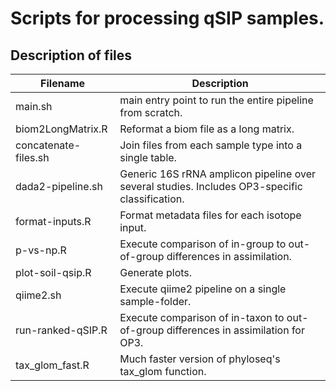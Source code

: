 # Scripts for processing qSIP samples.

## Description of files
Filename | Description
------------ | -------------
main.sh | main entry point to run the entire pipeline from scratch.
biom2LongMatrix.R | Reformat a biom file as a long matrix.
concatenate-files.sh | Join files from each sample type into a single table.
dada2-pipeline.sh | Generic 16S rRNA amplicon pipeline over several studies. Includes OP3-specific classification.
format-inputs.R | Format metadata files for each isotope input.
p-vs-np.R | Execute comparison of in-group to out-of-group differences in assimilation.
plot-soil-qsip.R | Generate plots.
qiime2.sh | Execute qiime2 pipeline on a single sample-folder.
run-ranked-qSIP.R | Execute comparison of in-taxon to out-of-group differences in assimilation for OP3.
tax_glom_fast.R | Much faster version of phyloseq's tax_glom function.
